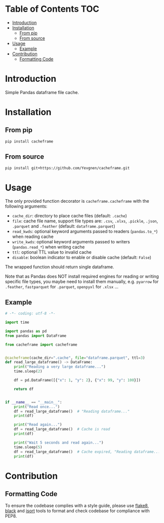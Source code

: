 # Table of Contents <span class="tag" tag-name="TOC"><span class="smallcaps">TOC</span></span>

- [Introduction](#introduction)
- [Installation](#installation)
  - [From pip](#from-pip)
  - [From source](#from-source)
- [Usage](#usage)
  - [Example](#example)
- [Contribution](#contribution)
  - [Formatting Code](#formatting-code)

# Introduction

Simple Pandas dataframe file cache.

# Installation

## From pip

``` bash
pip install cacheframe
```

## From source

``` bash
pip install git+https://github.com/Yevgnen/cacheframe.git
```

# Usage

The only provided function decorator is `cacheframe.cacheframe` with the following arguments:

- `cache_dir`: directory to place cache files (default: `.cache`)
- `file`: cache file name, support file types are: `.csv`, `.xlxs`, `.pickle`, `.json`, `.parquet` and `.feather` (default: `dataframe.parquet`)
- `read_kwds`: optional keyword arguments passed to readers (`pandas.to_*`) when reading cache
- `write_kwds`: optional keyword arguments passed to writers (`pandas.read_*`) when writing cache
- `ttl`: optional TTL value to invalid cache
- `disable`: boolean indicator to enable or disable cache (default: `False`)

The wrapped function should return single dataframe.

Note that as Pandas does NOT install required engines for reading or writing specific file types, you maybe need to install them manually, e.g. `pyarrow` for `.feather`, `fastparquet` for `.parquet`, `openpyxl` for `.xlsx` …

## Example

``` python
# -*- coding: utf-8 -*-

import time

import pandas as pd
from pandas import DataFrame

from cacheframe import cacheframe


@cacheframe(cache_dir=".cache", file="dataframe.parquet", ttl=3)
def read_large_dataframe() -> DataFrame:
    print("Reading a very large dataframe...")
    time.sleep(2)

    df = pd.DataFrame([{"x": 1, "y": 2}, {"x": 99, "y": 100}])

    return df


if __name__ == "__main__":
    print("Read once...")
    df = read_large_dataframe()  # "Reading dataframe..."
    print(df)

    print("Read again...")
    df = read_large_dataframe()  # Cache is read
    print(df)

    print("Wait 5 seconds and read again...")
    time.sleep(5)
    df = read_large_dataframe()  # Cache expired, "Reading dataframe..."
    print(df)
```

# Contribution

## Formatting Code

To ensure the codebase complies with a style guide, please use [flake8](https://github.com/PyCQA/flake8), [black](https://github.com/psf/black) and [isort](https://github.com/PyCQA/isort) tools to format and check codebase for compliance with PEP8.
